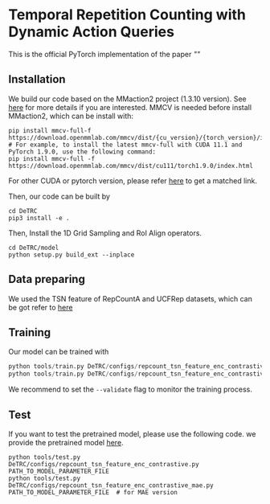 # Temporal Repetition Counting with Dynamic Action Queries

This is the official PyTorch implementation of the paper *""*


## Installation
We build our code based on the MMaction2 project (1.3.10 version). See [here](https://github.com/open-mmlab/mmaction2) for more details if you are interested.
MMCV is needed before install MMaction2, which can be install with:
```shell
pip install mmcv-full-f https://download.openmmlab.com/mmcv/dist/{cu_version}/{torch_version}/index.html
# For example, to install the latest mmcv-full with CUDA 11.1 and PyTorch 1.9.0, use the following command:
pip install mmcv-full -f https://download.openmmlab.com/mmcv/dist/cu111/torch1.9.0/index.html

```
For other CUDA or pytorch version, please refer [here](https://github.com/open-mmlab/mmcv) to get a matched link.


Then, our code can be built by
```shell
cd DeTRC
pip3 install -e .
```

Then, Install the 1D Grid Sampling and RoI Align operators.
```shell
cd DeTRC/model
python setup.py build_ext --inplace
```

## Data preparing
We used the TSN feature of RepCountA and UCFRep datasets, which can be got refer to [here](./docs/prepare_dataset_DeTRC.md)

## Training

Our model can be trained with

```python
python tools/train.py DeTRC/configs/repcount_tsn_feature_enc_contrastive.py --validate
python tools/train.py DeTRC/configs/repcount_tsn_feature_enc_contrastive_mae.py --validate  # for MAE version
```

We recommend to set the `--validate` flag to monitor the training process.

## Test
If you want to test the pretrained model, please use the following code. we provide the pretrained model [here](https://pan.baidu.com/s/1M1qOgytY87KPFOthKpIUDw?pwd=awxe).
```shell
python tools/test.py DeTRC/configs/repcount_tsn_feature_enc_contrastive.py PATH_TO_MODEL_PARAMETER_FILE
python tools/test.py DeTRC/configs/repcount_tsn_feature_enc_contrastive_mae.py PATH_TO_MODEL_PARAMETER_FILE  # for MAE version
```

